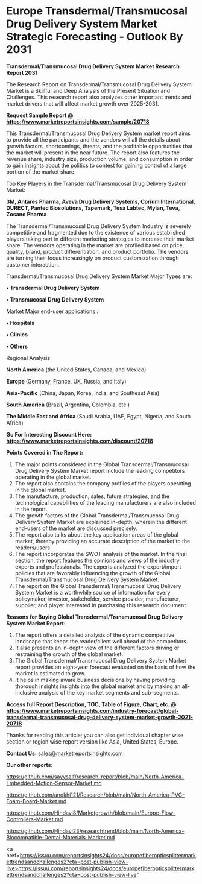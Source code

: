# Europe Transdermal/Transmucosal Drug Delivery System Market Strategic Forecasting - Outlook By 2031

<strong>Transdermal/Transmucosal Drug Delivery System Market Research Report 2031</strong>

The Research Report on Transdermal/Transmucosal Drug Delivery System Market is a Skillful and Deep Analysis of the Present Situation and Challenges. This research report also analyzes other important trends and market drivers that will affect market growth over 2025-2031.

<strong>Request Sample Report @ <a href=https://www.marketreportsinsights.com/sample/20718>https://www.marketreportsinsights.com/sample/20718</a></strong>

This Transdermal/Transmucosal Drug Delivery System market report aims to provide all the participants and the vendors will all the details about growth factors, shortcomings, threats, and the profitable opportunities that the market will present in the near future. The report also features the revenue share, industry size, production volume, and consumption in order to gain insights about the politics to contest for gaining control of a large portion of the market share.

Top Key Players in the Transdermal/Transmucosal Drug Delivery System Market:

<strong>3M, Antares Pharma, Aveva Drug Delivery Systems, Corium International, DURECT, Pantec Biosolutions, Tapemark, Tesa Labtec, Mylan, Teva, Zosano Pharma</strong>

The Transdermal/Transmucosal Drug Delivery System Industry is severely competitive and fragmented due to the existence of various established players taking part in different marketing strategies to increase their market share. The vendors operating in the market are profiled based on price, quality, brand, product differentiation, and product portfolio. The vendors are turning their focus increasingly on product customization through customer interaction.

Transdermal/Transmucosal Drug Delivery System Market Major Types are:

<strong>• Transdermal Drug Delivery System

• Transmucosal Drug Delivery System</strong>

Market Major end-user applications :

<strong>• Hospitals

• Clinics

• Others</strong>

Regional Analysis

</u><strong><b>North America</b></strong> (the United States, Canada, and Mexico)

<strong><b>Europe </b></strong>(Germany, France, UK, Russia, and Italy)

<strong><b>Asia-Pacific</b></strong> (China, Japan, Korea, India, and Southeast Asia)

<strong><b>South America</b></strong> (Brazil, Argentina, Colombia, etc.)

<strong><b>The Middle East and Africa</b></strong> (Saudi Arabia, UAE, Egypt, Nigeria, and South Africa)

<strong>Go For Interesting Discount Here: <a href=https://www.marketreportsinsights.com/discount/20718>https://www.marketreportsinsights.com/discount/20718</a></strong>

<strong>Points Covered in The Report:</strong>
<ol>
  <li>The major points considered in the Global Transdermal/Transmucosal Drug Delivery System Market report include the leading competitors operating in the global market.</li>
  <li>The report also contains the company profiles of the players operating in the global market.</li>
  <li>The manufacture, production, sales, future strategies, and the technological capabilities of the leading manufacturers are also included in the report.</li>
  <li>The growth factors of the Global Transdermal/Transmucosal Drug Delivery System Market are explained in-depth, wherein the different end-users of the market are discussed precisely.</li>
  <li>The report also talks about the key application areas of the global market, thereby providing an accurate description of the market to the readers/users.</li>
  <li>The report incorporates the SWOT analysis of the market. In the final section, the report features the opinions and views of the industry experts and professionals. The experts analyzed the export/import policies that are favorably influencing the growth of the Global Transdermal/Transmucosal Drug Delivery System Market.</li>
  <li>The report on the Global Transdermal/Transmucosal Drug Delivery System Market is a worthwhile source of information for every policymaker, investor, stakeholder, service provider, manufacturer, supplier, and player interested in purchasing this research document.</li>
</ol>
<strong>Reasons for Buying Global Transdermal/Transmucosal Drug Delivery System Market Report:</strong>

<ol>
  <li>The report offers a detailed analysis of the dynamic competitive landscape that keeps the reader/client well ahead of the competitors.</li>
  <li>It also presents an in-depth view of the different factors driving or restraining the growth of the global market.</li>
  <li>The Global Transdermal/Transmucosal Drug Delivery System Market report provides an eight-year forecast evaluated on the basis of how the market is estimated to grow.</li>
  <li>It helps in making aware business decisions by having providing thorough insights insights into the global market and by making an all-inclusive analysis of the key market segments and sub-segments.</li>
</ol>
<strong>Access full Report Description, TOC, Table of Figure, Chart, etc. @ <a href=https://www.marketreportsinsights.com/industry-forecast/global-transdermal-transmucosal-drug-delivery-system-market-growth-2021-20718>https://www.marketreportsinsights.com/industry-forecast/global-transdermal-transmucosal-drug-delivery-system-market-growth-2021-20718</a></strong>


Thanks for reading this article; you can also get individual chapter wise section or region wise report version like Asia, United States, Europe.

<strong>Contact Us:</strong>
sales@marketreportsinsights.com

<strong>Our other reports:</strong>

<a href=https://github.com/sayysaif/research-report/blob/main/North-America-Embedded-Motion-Sensor-Market.md>https://github.com/sayysaif/research-report/blob/main/North-America-Embedded-Motion-Sensor-Market.md</a>

<a href=https://github.com/anokhi121/Research/blob/main/North-America-PVC-Foam-Board-Market.md>https://github.com/anokhi121/Research/blob/main/North-America-PVC-Foam-Board-Market.md</a>

<a href=https://github.com/Hindavi8/Marketgrowth/blob/main/Europe-Flow-Controllers-Market.md>https://github.com/Hindavi8/Marketgrowth/blob/main/Europe-Flow-Controllers-Market.md</a>

<a href=https://github.com/Hindavi23/researchtrend/blob/main/North-America-Biocompatible-Dental-Materials-Market.md>https://github.com/Hindavi23/researchtrend/blob/main/North-America-Biocompatible-Dental-Materials-Market.md</a>

<a href=https://issuu.com/reportsinsights24/docs/europefiberopticsplittermarkettrendsandchallenges2?cta=post-publish-view-live>https://issuu.com/reportsinsights24/docs/europefiberopticsplittermarkettrendsandchallenges2?cta=post-publish-view-live</a>"
